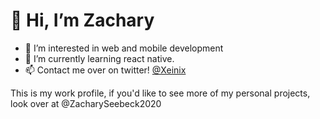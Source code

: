 # 👋 Hi, I’m Zachary

- 👀 I’m interested in web and mobile development
- 🌱 I’m currently learning react native.
- 📫 Contact me over on twitter! [@Xeinix](https://twitter.com/xeinix)

This is my work profile, if you'd like to see more of my personal projects, look over at @ZacharySeebeck2020
